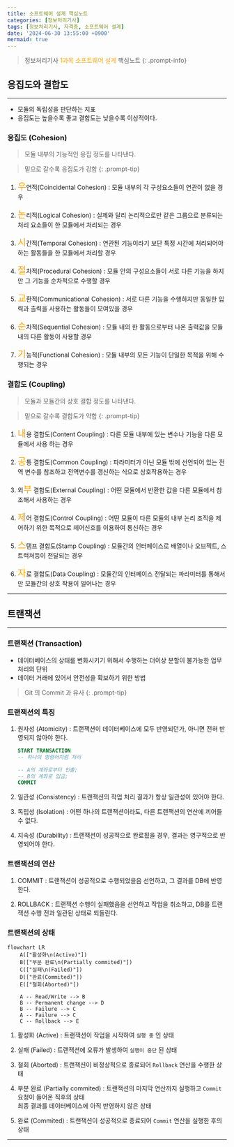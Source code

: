 ```yaml
---
title: 소프트웨어 설계 핵심노트
categories: [정보처리기사]
tags: [정보처리기사, 자격증, 소프트웨어 설계]
date: '2024-06-30 13:55:00 +0900'
mermaid: true
---
```


> 정보처리기사 <span style="color: orange;">1과목 소프트웨어 설계</span> 핵심노트
{: .prompt-info}

## 응집도와 결합도

---

* 모듈의 독립성을 판단하는 지표
* 응집도는 높을수록 좋고 결합도는 낮을수록 이상적이다.

### 응집도 (Cohesion)

> 모듈 내부의 기능적인 응집 정도를 나타낸다.

> 밑으로 갈수록 응집도가 강함
{: .prompt-tip}

1. <span style="color: orange; font-size: 150%">우</span>연적(Coincidental Cohesion)
   : 모듈 내부의 각 구성요소들이 연관이 없을 경우

2. <span style="color: orange; font-size: 150%">논</span>리적(Logical Cohesion)
   : 실제와 달리 논리적으로만 같은 그룹으로 분류되는 처리 요소들이 한 모듈에서 처리되는 경우

3. <span style="color: orange; font-size: 150%">시</span>간적(Temporal Cohesion)
   : 연관된 기능이라기 보단 특정 시간에 처리되어야 하는 활동들을 한 모듈에서 처리할 경우

4. <span style="color: orange; font-size: 150%">절</span>차적(Procedural Cohesion)
   : 모듈 안의 구성요소들이 서로 다른 기능을 하지만 그 기능을 순차적으로 수행할 경우

5. <span style="color: orange; font-size: 150%">교</span>환적(Communicational Cohesion)
   : 서로 다른 기능을 수행하지만 동일한 입력과 출력을 사용하는 활동들이 모여있을 경우

6. <span style="color: orange; font-size: 150%">순</span>차적(Sequential Cohesion)
   : 모듈 내의 한 활동으로부터 나온 출력값을 모듈 내의 다른 활동이 사용할 경우

7. <span style="color: orange; font-size: 150%">기</span>능적(Functional Cohesion)
   : 모듈 내부의 모든 기능이 단일한 목적을 위해 수행되는 경우


### 결합도 (Coupling)

> 모듈과 모듈간의 상호 결합 정도를 나타낸다.

> 밑으로 갈수록 결합도가 약함
{: .prompt-tip}

1. <span style="color: orange; font-size: 150%;">내</span>용 결합도(Content Coupling)
   : 다른 모듈 내부에 있는 변수나 기능을 다른 모듈에서 사용 하는 경우

2. <span style="color: orange; font-size: 150%;">공</span>통 결합도(Common Coupling)
   : 파라미터가 아닌 모듈 밖에 선언되어 있는 전역 변수를 참조하고 전역변수를 갱신하는 식으로 상호작용하는 경우

3. 외<span style="color: orange; font-size: 150%;">부</span> 결합도(External Coupling)
   : 어떤 모듈에서 반환한 값을 다른 모듈에서 참조해서 사용하는 경우

4. <span style="color: orange; font-size: 150%;">제</span>어 결합도(Control Coupling)
   : 어떤 모듈이 다른 모듈의 내부 논리 조직을 제어하기 위한 목적으로 제어신호를 이용하여 통신하는 경우

5. <span style="color: orange; font-size: 150%;">스</span>탬프 결합도(Stamp Coupling)
   : 모듈간의 인터페이스로 배열이나 오브젝트, 스트럭쳐등이 전달되는 경우

6. <span style="color: orange; font-size: 150%;">자</span>료 결합도(Data Coupling)
   : 모듈간의 인터페이스 전달되는 파라미터를 통해서만 모듈간의 상호 작용이 일어나는 경우

---

## 트랜잭션

---

### 트랜잭션 (Transaction)

* 데이터베이스의 상태를 변화시키기 위해서 수행하는 더이상 분할이 불가능한 업무처리의 단위
* 데이터 거래에 있어서 안전성을 확보하기 위한 방법

> Git 의 Commit 과 유사
{: .prompt-tip}

### 트랜잭션의 특징

1. 원자성 (Atomicity)
   : 트랜잭션이 데이터베이스에 모두 반영되던가, 아니면 전혀 반영되지 않아야 한다.
      ```sql
      START TRANSACTION
      -- 하나의 명령어처럼 처리

      -- A의 계좌로부터 인출;
      -- B의 계좌로 입금;
      COMMIT
      ```

2. 일관성 (Consistency)
   : 트랜잭션의 작업 처리 결과가 항상 일관성이 있어야 한다.

3. 독립성 (Isolation)
   : 어떤 하나의 트랜잭션이라도, 다른 트랜잭션의 연산에 끼어들 수 없다.

4. 지속성 (Durability)
   : 트랜잭션이 성공적으로 완료됬을 경우, 결과는 영구적으로 반영되어야 한다.

### 트랜잭션의 연산

1. COMMIT
   : 트랜잭션이 성공적으로 수행되었을음 선언하고, 그 결과를 DB에 반영한다.

2. ROLLBACK
   : 트랜잭션 수행이 실패했음을 선언하고 작업을 취소하고, DB를 트랜잭션 수행 전과 일관된 상태로 되돌린다.
   
### 트랜잭션의 상태

```mermaid
flowchart LR
    A(["활성화\n(Active)"])
    B(["부분 완료\n(Partially commited)"])
    C(["실패\n(Failed)"])
    D(["완료(Commited)"])
    E(["철회(Aborted)"])

    A -- Read/Write --> B
    B -- Permanent change --> D
    B -- Failure --> C
    A -- Failure --> C
    C -- Rollback --> E
```

1. 활성화 (Active)
   : 트랜잭션이 작업을 시작하여 `실행 중` 인 상태

2. 실패 (Failed)
   : 트랜잭션에 오류가 발생하여 `실행이 중단` 된 상태

3. 철회 (Aborted)
   : 트랜잭션이 비정상적으로 종료되어 `Rollback` 연산을 수행한 상태

4. 부분 완료 (Partially commited)
   : 트랜잭션의 마지막 연산까지 실행하고 `Commit` 요청이 들어온 직후의 상태  
   최종 결과를 데이터베이스에 아직 반영하지 않은 상태

5. 완료 (Commited)
   : 트랜잭션이 성공적으로 종료되어 `Commit` 연산을 실행한 후의 상태

---
